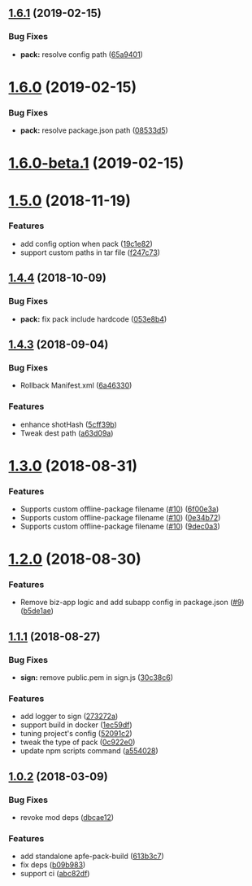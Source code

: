 ## [1.6.1](https://github.com/ant-ife/apfe-cli/compare/v1.6.0...v1.6.1) (2019-02-15)


### Bug Fixes

* **pack:** resolve config path ([65a9401](https://github.com/ant-ife/apfe-cli/commit/65a9401))



# [1.6.0](https://github.com/ant-ife/apfe-cli/compare/v1.6.0-beta.1...v1.6.0) (2019-02-15)


### Bug Fixes

* **pack:** resolve package.json path ([08533d5](https://github.com/ant-ife/apfe-cli/commit/08533d5))



# [1.6.0-beta.1](https://github.com/ant-ife/apfe-cli/compare/1.5.0...v1.6.0-beta.1) (2019-02-15)



# [1.5.0](https://github.com/ant-ife/apfe-cli/compare/1.4.4...1.5.0) (2018-11-19)


### Features

* add config option when pack ([19c1e82](https://github.com/ant-ife/apfe-cli/commit/19c1e82))
* support custom paths in tar file ([f247c73](https://github.com/ant-ife/apfe-cli/commit/f247c73))



## [1.4.4](https://github.com/ant-ife/apfe-cli/compare/1.4.3...1.4.4) (2018-10-09)


### Bug Fixes

* **pack:** fix pack include hardcode ([053e8b4](https://github.com/ant-ife/apfe-cli/commit/053e8b4))



## [1.4.3](https://github.com/ant-ife/apfe-cli/compare/1.4.0...1.4.3) (2018-09-04)


### Bug Fixes

* Rollback Manifest.xml ([6a46330](https://github.com/ant-ife/apfe-cli/commit/6a46330))


### Features

* enhance shotHash ([5cff39b](https://github.com/ant-ife/apfe-cli/commit/5cff39b))
* Tweak dest path ([a63d09a](https://github.com/ant-ife/apfe-cli/commit/a63d09a))



# [1.3.0](https://github.com/ant-ife/apfe-cli/compare/1.2.0...1.3.0) (2018-08-31)


### Features

* Supports custom offline-package filename ([#10](https://github.com/ant-ife/apfe-cli/issues/10)) ([6f00e3a](https://github.com/ant-ife/apfe-cli/commit/6f00e3a))
* Supports custom offline-package filename ([#10](https://github.com/ant-ife/apfe-cli/issues/10)) ([0e34b72](https://github.com/ant-ife/apfe-cli/commit/0e34b72))
* Supports custom offline-package filename ([#10](https://github.com/ant-ife/apfe-cli/issues/10)) ([9dec0a3](https://github.com/ant-ife/apfe-cli/commit/9dec0a3))



# [1.2.0](https://github.com/ant-ife/apfe-cli/compare/1.1.1...1.2.0) (2018-08-30)


### Features

* Remove biz-app logic and add subapp config in package.json ([#9](https://github.com/ant-ife/apfe-cli/issues/9)) ([b5de1ae](https://github.com/ant-ife/apfe-cli/commit/b5de1ae))



## [1.1.1](https://github.com/ant-ife/apfe-cli/compare/1.1.0...1.1.1) (2018-08-27)


### Bug Fixes

* **sign:** remove public.pem in sign.js ([30c38c6](https://github.com/ant-ife/apfe-cli/commit/30c38c6))


### Features

* add logger to sign ([273272a](https://github.com/ant-ife/apfe-cli/commit/273272a))
* support build in docker ([1ec59df](https://github.com/ant-ife/apfe-cli/commit/1ec59df))
* tuning project's config ([52091c2](https://github.com/ant-ife/apfe-cli/commit/52091c2))
* tweak the type of pack ([0c922e0](https://github.com/ant-ife/apfe-cli/commit/0c922e0))
* update npm scripts command ([a554028](https://github.com/ant-ife/apfe-cli/commit/a554028))



## [1.0.2](https://github.com/ant-ife/apfe-cli/compare/abc82df...1.0.2) (2018-03-09)


### Bug Fixes

* revoke mod deps ([dbcae12](https://github.com/ant-ife/apfe-cli/commit/dbcae12))


### Features

* add standalone apfe-pack-build ([613b3c7](https://github.com/ant-ife/apfe-cli/commit/613b3c7))
* fix deps ([b09b983](https://github.com/ant-ife/apfe-cli/commit/b09b983))
* support ci ([abc82df](https://github.com/ant-ife/apfe-cli/commit/abc82df))



